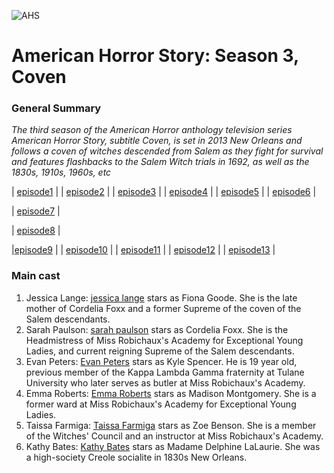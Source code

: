 
![AHS](https://github.com/user-attachments/assets/f263aa45-d945-4ac0-86d6-a29e0ba0c70f)
# American Horror Story: Season 3, Coven



 ### General Summary
  
  *The third season of the American Horror anthology television series American Horror Story, subtitle Coven, is set in 2013 New Orleans and follows a coven of witches descended from Salem as they fight for survival and features flashbacks to the Salem Witch trials in 1692, as well as the 1830s, 1910s, 1960s, etc*

| [episode1](episode1.md) |      | [episode2](episode2.md) |      |  [episode3](episode3.md)  |     |  [episode4](episode4.md)  |     | [episode5](episode5.md)  |    | [episode6](episode6.md) |      

| [episode7](episode7.md) |      

 | [episode8](episode8.md) |     




 |[episode9](episode9.md) |          | [episode10](episode10.md) |         | [episode11](episode11.md) |         | [episode12](episode12.md) |           | [episode13](episode13.md) |


### Main cast
1. Jessica Lange: [jessica lange](jessica.md)  stars as Fiona Goode. She is the late mother of Cordelia Foxx and a former Supreme of the coven of the Salem descendants. 
2. Sarah Paulson: [sarah paulson](sarah.md) stars as Cordelia Foxx. She is the Headmistress of Miss Robichaux's Academy for Exceptional Young Ladies, and current reigning Supreme of the Salem descendants. 
3. Evan Peters: [Evan Peters](evan.md) stars as Kyle Spencer. He is 19 year old, previous member of the Kappa Lambda Gamma fraternity at Tulane University who later serves as butler at Miss Robichaux's Academy. 
4. Emma Roberts: [Emma Roberts](emma.md) stars as Madison Montgomery. She is a former ward at Miss Robichaux's Academy for Exceptional Young Ladies. 
5. Taissa Farmiga: [Taissa Farmiga](taissa.md) stars as Zoe Benson. She is a member of the Witches' Council and an instructor at Miss Robichaux's Academy. 
6. Kathy Bates: [Kathy Bates](kathy.md) stars as Madame Delphine LaLaurie. She was a high-society Creole socialite in 1830s New Orleans. 


